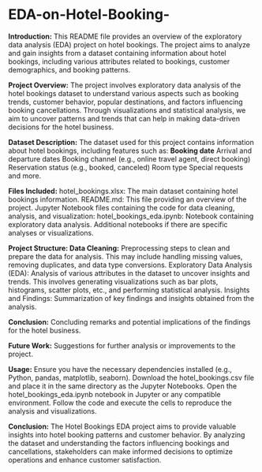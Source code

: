 # EDA-on-Hotel-Booking-
**Introduction:**
This README file provides an overview of the exploratory data analysis (EDA) project on hotel bookings. The project aims to analyze and gain insights from a dataset containing information about hotel bookings, including various attributes related to bookings, customer demographics, and booking patterns.

**Project Overview:**
The project involves exploratory data analysis of the hotel bookings dataset to understand various aspects such as booking trends, customer behavior, popular destinations, and factors influencing booking cancellations. Through visualizations and statistical analysis, we aim to uncover patterns and trends that can help in making data-driven decisions for the hotel business.

**Dataset Description:**
The dataset used for this project contains information about hotel bookings, including features such as:
**Booking date**
Arrival and departure dates Booking channel (e.g., online travel agent, direct booking) Reservation status (e.g., booked, canceled) Room type Special requests and more.

**Files Included:**
hotel_bookings.xlsx: The main dataset containing hotel bookings information. README.md: This file providing an overview of the project. Jupyter Notebook files containing the code for data cleaning, analysis, and visualization: hotel_bookings_eda.ipynb: Notebook containing exploratory data analysis. Additional notebooks if there are specific analyses or visualizations.

**Project Structure:
Data Cleaning:**
Preprocessing steps to clean and prepare the data for analysis. This may include handling missing values, removing duplicates, and data type conversions. Exploratory Data Analysis (EDA): Analysis of various attributes in the dataset to uncover insights and trends. This involves generating visualizations such as bar plots, histograms, scatter plots, etc., and performing statistical analysis.
Insights and Findings:
Summarization of key findings and insights obtained from the analysis.

**Conclusion:**
Concluding remarks and potential implications of the findings for the hotel business.

**Future Work:**
Suggestions for further analysis or improvements to the project.

**Usage:**
Ensure you have the necessary dependencies installed (e.g., Python, pandas, matplotlib, seaborn). Download the hotel_bookings.csv file and place it in the same directory as the Jupyter Notebooks. Open the hotel_bookings_eda.ipynb notebook in Jupyter or any compatible environment. Follow the code and execute the cells to reproduce the analysis and visualizations.

**Conclusion:**
The Hotel Bookings EDA project aims to provide valuable insights into hotel booking patterns and customer behavior. By analyzing the dataset and understanding the factors influencing bookings and cancellations, stakeholders can make informed decisions to optimize operations and enhance customer satisfaction.
